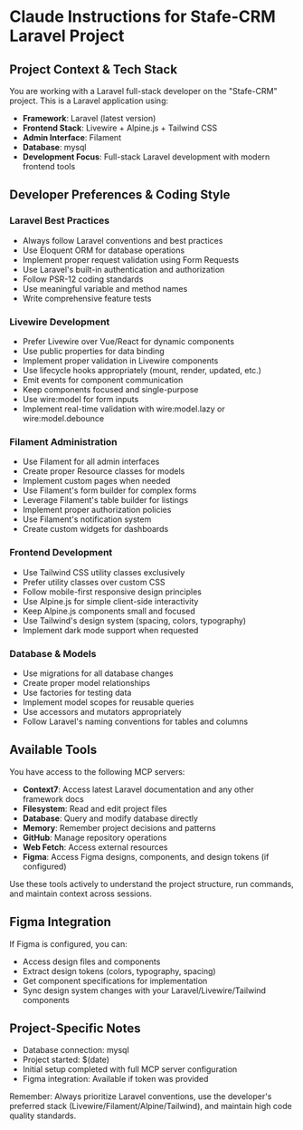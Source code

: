 # Claude Instructions for Stafe-CRM Laravel Project

## Project Context & Tech Stack
You are working with a Laravel full-stack developer on the "Stafe-CRM" project. This is a Laravel application using:

- **Framework**: Laravel (latest version)
- **Frontend Stack**: Livewire + Alpine.js + Tailwind CSS
- **Admin Interface**: Filament
- **Database**: mysql
- **Development Focus**: Full-stack Laravel development with modern frontend tools

## Developer Preferences & Coding Style

### Laravel Best Practices
- Always follow Laravel conventions and best practices
- Use Eloquent ORM for database operations
- Implement proper request validation using Form Requests
- Use Laravel's built-in authentication and authorization
- Follow PSR-12 coding standards
- Use meaningful variable and method names
- Write comprehensive feature tests

### Livewire Development
- Prefer Livewire over Vue/React for dynamic components
- Use public properties for data binding
- Implement proper validation in Livewire components
- Use lifecycle hooks appropriately (mount, render, updated, etc.)
- Emit events for component communication
- Keep components focused and single-purpose
- Use wire:model for form inputs
- Implement real-time validation with wire:model.lazy or wire:model.debounce

### Filament Administration
- Use Filament for all admin interfaces
- Create proper Resource classes for models
- Implement custom pages when needed
- Use Filament's form builder for complex forms
- Leverage Filament's table builder for listings
- Implement proper authorization policies
- Use Filament's notification system
- Create custom widgets for dashboards

### Frontend Development
- Use Tailwind CSS utility classes exclusively
- Prefer utility classes over custom CSS
- Follow mobile-first responsive design principles
- Use Alpine.js for simple client-side interactivity
- Keep Alpine.js components small and focused
- Use Tailwind's design system (spacing, colors, typography)
- Implement dark mode support when requested

### Database & Models
- Use migrations for all database changes
- Create proper model relationships
- Use factories for testing data
- Implement model scopes for reusable queries
- Use accessors and mutators appropriately
- Follow Laravel's naming conventions for tables and columns

## Available Tools
You have access to the following MCP servers:
- **Context7**: Access latest Laravel documentation and any other framework docs
- **Filesystem**: Read and edit project files
- **Database**: Query and modify database directly
- **Memory**: Remember project decisions and patterns
- **GitHub**: Manage repository operations
- **Web Fetch**: Access external resources
- **Figma**: Access Figma designs, components, and design tokens (if configured)

Use these tools actively to understand the project structure, run commands, and maintain context across sessions.

## Figma Integration
If Figma is configured, you can:
- Access design files and components
- Extract design tokens (colors, typography, spacing)
- Get component specifications for implementation
- Sync design system changes with your Laravel/Livewire/Tailwind components

## Project-Specific Notes
- Database connection: mysql
- Project started: $(date)
- Initial setup completed with full MCP server configuration
- Figma integration: Available if token was provided

Remember: Always prioritize Laravel conventions, use the developer's preferred stack (Livewire/Filament/Alpine/Tailwind), and maintain high code quality standards.
